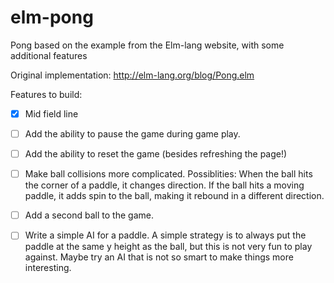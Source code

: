 elm-pong
========

Pong based on the example from the Elm-lang website, with some additional features

Original implementation: http://elm-lang.org/blog/Pong.elm

Features to build:
- [X] Mid field line
- [ ] Add the ability to pause the game during game play.

- [ ] Add the ability to reset the game (besides refreshing the page!)

- [ ] Make ball collisions more complicated. Possiblities:
        When the ball hits the corner of a paddle, it changes direction.
        If the ball hits a moving paddle, it adds spin to the ball, making it rebound in a different direction.

- [ ] Add a second ball to the game.

- [ ] Write a simple AI for a paddle. A simple strategy is to always put the paddle at the same y height as the ball, but this is not very fun to play against. Maybe try an AI that is not so smart to make things more interesting.
